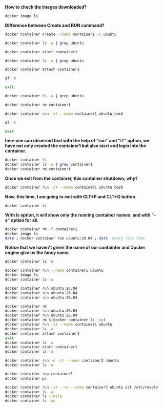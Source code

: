 **How to check the images downloaded?**

```sh
docker image ls
```

**Difference between Create and RUN command?**

```sh
docker container create --name container1 -i ubuntu

docker container ls -a | grep ubuntu

docker container start container1

docker container ls -a | grep ubuntu

docker container attach container1

df -h

exit

docker container ls -a | grep ubuntu

docker container rm container1

docker container run -it --name container1 ubuntu bash

df -h

exit
```

**here one can observed that with the help of "run" and "iT" option, we have not only created the container1 but also start and login into the container.**

```sh
docker container ls
docker container ls -a | grep container1
docker container rm container1
```

**Once we exit from the container, this container shutdown, why?**

```sh
docker container run -it --name container1 ubuntu bash
```

**Now, this time, I am going to exit with CLT+P and CLT+Q button.**

```sh
docker container ls
```

**With ls option, it will show only the running container names. and with "-a" option for all.**

```sh
docker container rm -f container1
docker image ls
date ; docker container run ubuntu:20.04 ; date  #very less time
```

**Notice that we haven't given the name of our containter and Docker engine give us the fancy name.**

```sh
docker container ls -a

docker container run --name container1 ubuntu
docker image ls
docker container ls -a

docker container run ubuntu:20.04
docker container run ubuntu:20.04
docker container run ubuntu:20.04

docker container rm
docker container run ubuntu:20.04
docker container run ubuntu:20.04
docker container rm $(docker container ls -aq)
docker container run -it --name container1 ubuntu
docker container ls -a
docker container attach container1
exit
docker container ls -a
docker container start container1
docker container ls -a

docker container run -d -it --name container2 ubuntu
docker container ls -a

docker container top container1
docker container ps

docker container run -it --rm --name container3 ubuntu cat /etc/resolv.conf
docker container ls -a
docker container ls --help
docker container ls -aq
```
